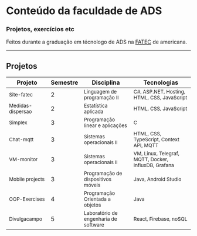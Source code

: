 # Conteúdo da faculdade de ADS

### Projetos, exercícios etc 

Feitos durante a graduação em técnologo de ADS na [FATEC](https://www.fatec.edu.br/) de americana.

<hr>

## Projetos

| Projeto                       | Semestre | Disciplina                                          | Tecnologias                                                     |
|-------------------------------|----------|-----------------------------------------------------|-----------------------------------------------------------------|
| <sub>Site-fatec</sub>         | 2        | <sub>Linguagem de programação II</sub>              | <sub>C#, ASP.NET, Hosting, HTML, CSS, JavaScript</sub>          |
| <sub>Medidas-dispersao</sub>  | 2        | <sub>Estatística aplicada</sub>                     | <sub>HTML, CSS, JavaScript</sub>                                |
| <sub>Simplex</sub>            | 3        | <sub>Programação linear e aplicações</sub>          | <sub>C</sub>                                                    |
| <sub>Chat-mqtt</sub>          | 3        | <sub>Sistemas operacionais II</sub>                 | <sub>HTML, CSS, TypeScript, Context API, MQTT</sub>             |
| <sub>VM-monitor</sub>         | 3        | <sub>Sistemas operacionais II</sub>                 | <sub>VM, Linux, Telegraf, MQTT, Docker, InfluxDB, Grafana</sub> |
| <sub>Mobile projects</sub>    | 3        | <sub>Programação de dispositivos móveis</sub>       | <sub>Java, Android Studio</sub>                                 |
| <sub>OOP-Exercises</sub>      | 4        | <sub>Programação Orientada a objetos</sub>          | <sub>Java</sub>                                                 |
| <sub>Divulgacampo</sub>       | 5        | <sub>Laboratório de engenharia de software</sub>    | <sub>React, Firebase, noSQL</sub>                               |
